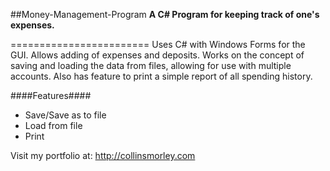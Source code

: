 ##Money-Management-Program
**A C# Program for keeping track of one's expenses.**

========================
Uses C# with Windows Forms for the GUI.  Allows adding of expenses and deposits.  Works on the concept of saving and loading the data from files, allowing for use with multiple accounts.  Also has feature to print a simple report of all spending history.

####Features####
* Save/Save as to file
* Load from file
* Print

Visit my portfolio at: http://collinsmorley.com
